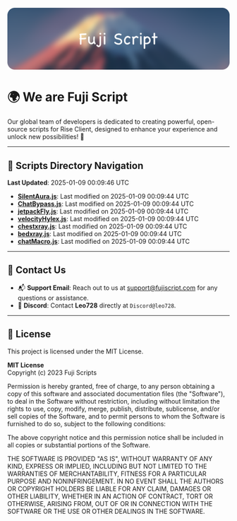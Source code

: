 ![Banner](.github/b.webp)

# 🌍 **We are Fuji Script**

Our global team of developers is dedicated to creating powerful, open-source scripts for Rise Client, designed to enhance your experience and unlock new possibilities! 🌟

---
<!-- SCRIPTS_NAVIGATION_START -->
## 📂 **Scripts Directory Navigation**

**Last Updated**: 2025-01-09 00:09:46 UTC

- **[SilentAura.js](scripts/SilentAura.js)**: Last modified on 2025-01-09 00:09:44 UTC
- **[ChatBypass.js](scripts/ChatBypass.js)**: Last modified on 2025-01-09 00:09:44 UTC
- **[jetpackFly.js](scripts/jetpackFly.js)**: Last modified on 2025-01-09 00:09:44 UTC
- **[velocityHylex.js](scripts/velocityHylex.js)**: Last modified on 2025-01-09 00:09:44 UTC
- **[chestxray.js](scripts/chestxray.js)**: Last modified on 2025-01-09 00:09:44 UTC
- **[bedxray.js](scripts/bedxray.js)**: Last modified on 2025-01-09 00:09:44 UTC
- **[chatMacro.js](scripts/chatMacro.js)**: Last modified on 2025-01-09 00:09:44 UTC

<!-- SCRIPTS_NAVIGATION_END -->

---

## 💬 **Contact Us**  
- 📬 **Support Email**: Reach out to us at [support@fujiscript.com](mailto:support@fujiscript.com) for any questions or assistance.  
- 💬 **Discord**: Contact **Leo728** directly at `Discord@leo728`.

---

## 📜 **License**

This project is licensed under the MIT License.  

**MIT License**  
Copyright (c) 2023 Fuji Scripts  

Permission is hereby granted, free of charge, to any person obtaining a copy of this software and associated documentation files (the "Software"), to deal in the Software without restriction, including without limitation the rights to use, copy, modify, merge, publish, distribute, sublicense, and/or sell copies of the Software, and to permit persons to whom the Software is furnished to do so, subject to the following conditions:  

The above copyright notice and this permission notice shall be included in all copies or substantial portions of the Software.  

THE SOFTWARE IS PROVIDED "AS IS", WITHOUT WARRANTY OF ANY KIND, EXPRESS OR IMPLIED, INCLUDING BUT NOT LIMITED TO THE WARRANTIES OF MERCHANTABILITY, FITNESS FOR A PARTICULAR PURPOSE AND NONINFRINGEMENT. IN NO EVENT SHALL THE AUTHORS OR COPYRIGHT HOLDERS BE LIABLE FOR ANY CLAIM, DAMAGES OR OTHER LIABILITY, WHETHER IN AN ACTION OF CONTRACT, TORT OR OTHERWISE, ARISING FROM, OUT OF OR IN CONNECTION WITH THE SOFTWARE OR THE USE OR OTHER DEALINGS IN THE SOFTWARE.  
